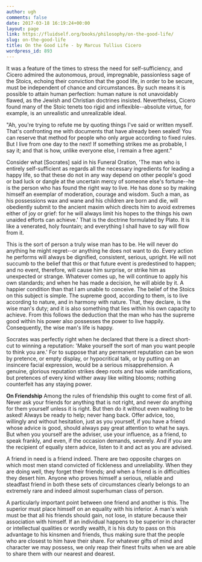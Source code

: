 ```yaml
---
author: ugh
comments: false
date: 2017-03-18 16:19:24+00:00
layout: page
link: https://fluidself.org/books/philosophy/on-the-good-life/
slug: on-the-good-life
title: On the Good Life - by Marcus Tullius Cicero
wordpress_id: 893
---
```


It was a feature of the times to stress the need for self-sufficiency, and Cicero admired the autonomous, proud, impregnable, passionless sage of the Stoics, echoing their conviction that the good life, in order to be secure, must be independent of chance and circumstances. By such means it is possible to attain human perfection: human nature is not unavoidably flawed, as the Jewish and Christian doctrines insisted. Nevertheless, Cicero found many of the Stoic tenets too rigid and inflexible--absolute virtue, for example, is an unrealistic and unrealizable ideal.
 
"Ah, you're trying to refute me by quoting things I've said or written myself. That's confronting me with documents that have already been sealed! You can reserve that method for people who only argue according to fixed rules. But I live from one day to the next! If something strikes me as probable, I say it; and that is how, unlike everyone else, I remain a free agent."
 
Consider what [Socrates] said in his Funeral Oration, 'The man who is entirely self-sufficient as regards all the necessary ingredients for leading a happy life, so that these do not in any way depend on other people's good or bad luck or dangle at the uncertain mercy of someone else's fortune--he is the person who has found the right way to live. He has done so by making himself an exemplar of moderation, courage and wisdom. Such a man, as his possessions wax and wane and his children are born and die, will obediently submit to the ancient maxim which directs him to avoid extremes either of joy or grief: for he will always limit his hopes to the things his own unaided efforts can achieve.' That is the doctrine formulated by Plato. It is like a venerated, holy fountain; and everything I shall have to say will flow from it.
 
This is the sort of person a truly wise man has to be. He will never do anything he might regret--or anything he does not want to do. Every action he performs will always be dignified, consistent, serious, upright. He will not succumb to the belief that this or that future event is predestined to happen; and no event, therefore, will cause him surprise, or strike him as unexpected or strange. Whatever comes up, he will continue to apply his own standards; and when he has made a decision, he will abide by it. A happier condition than that I am unable to conceive. The belief of the Stoics on this subject is simple. The supreme good, according to them, is to live according to nature, and in harmony with nature. That, they declare, is the wise man's duty;  and it is also something that lies within his own capacity to achieve. From this follows the deduction that the man who has the supreme good within his power also possesses the power to live happily. Consequently, the wise man's life is happy.
 
Socrates was perfectly right when he declared that there is a direct short-cut to winning a reputation: 'Make yourself the sort of man you want people to think you are.' For to suppose that any permanent reputation can be won by pretence, or empty display, or hypocritical talk, or by putting on an insincere facial expression, would be a serious misapprehension. A genuine, glorious reputation strikes deep roots and has wide ramifications, but pretences of every kind wither away like wilting blooms; nothing counterfeit has any staying power.
 
**On Friendship**
Among the rules of friendship this ought to come first of all. Never ask your friends for anything that is not right, and never do anything for them yourself unless it is right. But then do it without even waiting to be asked! Always be ready to help; never hang back. Offer advice, too, willingly and without hesitation, just as you yourself, if you have a friend whose advice is good, should always pay great attention to what he says. But when you yourself are the adviser, use your influence, as a friend, to speak frankly, and even, if the occasion demands, severely. And if you are the recipient of equally stern advice, listen to it and act as you are advised.
 
A friend in need is a friend indeed. There are two opposite charges on which most men stand convicted of fickleness and unreliability. When they are doing well, they forget their friends; and when a friend is in difficulties they desert him. Anyone who proves himself a serious, reliable and steadfast friend in both these sets of circumstances clearly belongs to an extremely rare and indeed almost superhuman class of person.
 
A particularly important point between one friend and another is this. The superior must place himself on an equality with his inferior. A man's wish must be that all his friends should gain, not lose, in stature because their association with himself. If an individual happens to be superior in character or intellectual qualities or wordly wealth, it is his duty to pass on this advantage to his kinsmen and friends, thus making sure that the people who are closest to him have their share. For whatever gifts of mind and character we may possess, we only reap their finest fruits when we are able to share them with our nearest and dearest.
